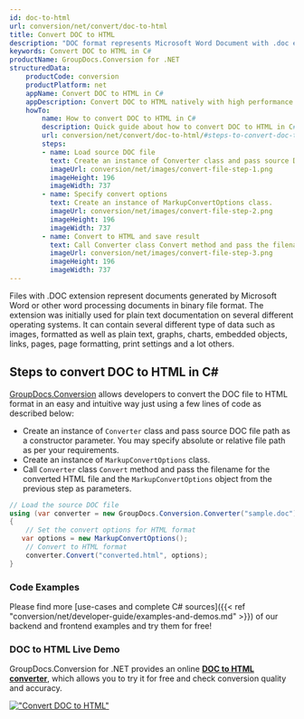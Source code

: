 ```yaml
---
id: doc-to-html
url: conversion/net/convert/doc-to-html
title: Convert DOC to HTML
description: "DOC format represents Microsoft Word Document with .doc extension. Learn how to convert DOC to HTML file programmatically in C# language using GroupDocs.Conversion for .NET library."
keywords: Convert DOC to HTML in C#
productName: GroupDocs.Conversion for .NET
structuredData:
    productCode: conversion
    productPlatform: net
    appName: Convert DOC to HTML in C#
    appDescription: Convert DOC to HTML natively with high performance using C# language and server side GroupDocs.Conversion for .NET APIs, without the use of any software like Microsoft or Open Office.
    howTo:
        name: How to convert DOC to HTML in C# 
        description: Quick guide about how to convert DOC to HTML in C# with high performance and accuracy.
        url: conversion/net/convert/doc-to-html/#steps-to-convert-doc-to-html-in-c
        steps:
        - name: Load source DOC file 
          text: Create an instance of Converter class and pass source DOC file path as a constructor parameter. You may specify absolute or relative file path as per your requirements. 
          imageUrl: conversion/net/images/convert-file-step-1.png
          imageHeight: 196
          imageWidth: 737
        - name: Specify convert options 
          text: Create an instance of MarkupConvertOptions class.
          imageUrl: conversion/net/images/convert-file-step-2.png
          imageHeight: 196
          imageWidth: 737
        - name: Convert to HTML and save result 
          text: Call Converter class Convert method and pass the filename for the converted HTML file and the MarkupConvertOptions object from the previous step as parameters.
          imageUrl: conversion/net/images/convert-file-step-3.png
          imageHeight: 196
          imageWidth: 737
---
```


Files with .DOC extension represent documents generated by Microsoft Word or other word processing documents in binary file format. The extension was initially used for plain text documentation on several different operating systems. It can contain several different type of data such as images, formatted as well as plain text, graphs, charts, embedded objects, links, pages, page formatting, print settings and a lot others.

## Steps to convert DOC to HTML in C#

[GroupDocs.Conversion](https://products.groupdocs.com/conversion/net) allows developers to convert the DOC file to HTML format in an easy and intuitive way just using a few lines of code as described below:

* Create an instance of `Converter` class and pass source DOC file path as a constructor parameter. You may specify absolute or relative file path as per your requirements. 
* Create an instance of `MarkupConvertOptions` class.
* Call `Converter` class `Convert` method and pass the filename for the converted HTML file and the `MarkupConvertOptions` object from the previous step as parameters.

```csharp
// Load the source DOC file
using (var converter = new GroupDocs.Conversion.Converter("sample.doc"))
{
    // Set the convert options for HTML format
   var options = new MarkupConvertOptions();
    // Convert to HTML format
    converter.Convert("converted.html", options);
}
```

### Code Examples

Please find more [use-cases and complete C# sources]({{< ref "conversion/net/developer-guide/examples-and-demos.md" >}}) of our backend and frontend examples and try them for free!

### DOC to HTML Live Demo

GroupDocs.Conversion for .NET provides an online [**DOC to HTML converter**](https://products.groupdocs.app/conversion/doc-to-html), which allows you to try it for free and check conversion quality and accuracy.

[!["Convert DOC to HTML"](conversion/net/images/convert-to-html/convert-doc-to-html.png)](https://products.groupdocs.app/conversion/doc-to-html)